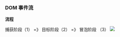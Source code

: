 ### DOM 事件流

**流程**

捕获阶段（1） =》 目标阶段（2） =》 冒泡阶段 （3）
![](https://pic2.zhimg.com/80/v2-992aba5a8dc19b61502c8fb7d6fa5d91_1440w.webp)
